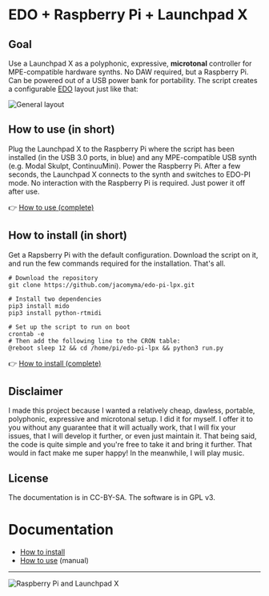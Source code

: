 # EDO + Raspberry Pi + Launchpad X

## Goal

Use a Launchpad X as a polyphonic, expressive, **microtonal** controller for MPE-compatible hardware synths. No DAW required, but a Raspberry Pi. Can be powered out of a USB power bank for portability. The script creates a configurable [EDO](https://en.xen.wiki/w/EDO) layout just like that:

![General layout](https://github.com/jacomyma/edo-pi-lpx/blob/master/resources/Artboard%2013%20-%2072%20ppi.png?raw=true)

## How to use (in short)

Plug the Launchpad X to the Raspberry Pi where the script has been installed (in the USB 3.0 ports, in blue) and any MPE-compatible USB synth (e.g. Modal Skulpt, ContinuuMini). Power the Raspberry Pi. After a few seconds, the Launchpad X connects to the synth and switches to EDO-PI mode. No interaction with the Raspberry Pi is required. Just power it off after use.

👉 [How to use (complete)](https://github.com/jacomyma/edo-pi-lpx/wiki/How-to-use)

## How to install (in short)

Get a Rapsberry Pi with the default configuration. Download the script on it, and run the few commands required for the installation. That's all.

```
# Download the repository
git clone https://github.com/jacomyma/edo-pi-lpx.git

# Install two dependencies
pip3 install mido
pip3 install python-rtmidi

# Set up the script to run on boot
crontab -e
# Then add the following line to the CRON table:
@reboot sleep 12 && cd /home/pi/edo-pi-lpx && python3 run.py
```

👉 [How to install (complete)](https://github.com/jacomyma/edo-pi-lpx/wiki/How-to-install)

## Disclaimer

I made this project because I wanted a relatively cheap, dawless, portable, polyphonic, expressive and microtonal setup. I did it for myself. I offer it to you without any guarantee that it will actually work, that I will fix your issues, that I will develop it further, or even just maintain it. That being said, the code is quite simple and you're free to take it and bring it further. That would in fact make me super happy! In the meanwhile, I will play music.

## License

The documentation is in CC-BY-SA. The software is in GPL v3.

# Documentation

* [How to install](https://github.com/jacomyma/edo-pi-lpx/wiki/How-to-install)
* [How to use](https://github.com/jacomyma/edo-pi-lpx/wiki/How-to-use) (manual)

---

![Raspberry Pi and Launchpad X](https://github.com/jacomyma/edo-pi-lpx/blob/master/resources/EDO-PI-LPX-photo.jpg?raw=true)

